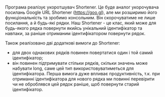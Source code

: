Програма реалізує  укоротшувач Shortener. Це буде  аналог укорочувача
посилань Google URL Shortener (https://goo.gl), але ми розширимо його функціональність та
зробимо консольним. Він скорочуватиме не лише посилання, а й будь-які рядки.
Наш Shortener - це клас, який може для будь-якого рядка повернути якийсь
унікальний ідентифікатор та навпаки, за раніше отриманим ідентифікатором
повернути рядок.

Також реалізовано дві додаткові вимоги до Shortener:
- для двох однакових рядків повинен повертатися один і той самий ідентифікатор;
- він повинен підтримувати стільки рядків, скільки значень може набувати long,
саме цей тип використовуватиметься для ідентифікатора.
Перша вимога дуже впливає продуктивність, т.к. при отриманні
ідентифікатора для нового рядка ми повинні перевірити чи не оброблявся цей
рядок раніше, щоб повернути старий ідентифікатор.
